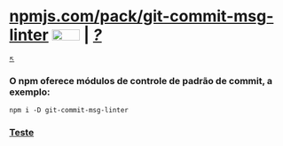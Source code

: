 # [npmjs.com/pack/git-commit-msg-linter](https://www.npmjs.com/package/git-commit-msg-linter) <image src="../../../imgs/git-icon.svg" height="20" width="50"/> \| [*?*](about.md) 
<sub>[:arrow_upper_left:](../../readme.md)  <sub>

### O npm oferece módulos de controle de padrão de commit, a exemplo:

```
npm i -D git-commit-msg-linter
```

### [Teste](teste.md)